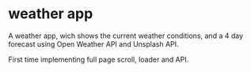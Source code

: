 # weather app

A weather app, wich shows the current weather conditions, and a 4 day forecast using Open Weather API and Unsplash API.

First time implementing full page scroll, loader and API.